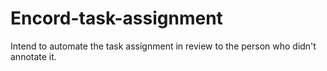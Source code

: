 # Encord-task-assignment
Intend to automate the task assignment in review to the person who didn't annotate it.
